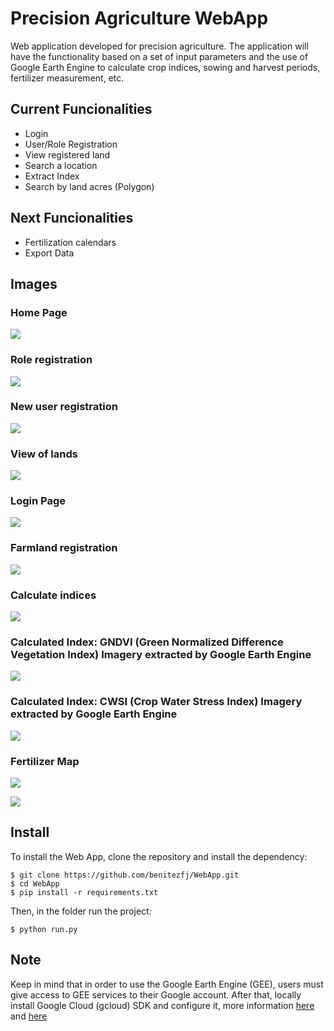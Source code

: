 # Precision Agriculture WebApp

Web application developed for precision agriculture. 
The application will have the functionality based on a set of input 
parameters and the use of Google Earth Engine to calculate crop indices, 
sowing and harvest periods, fertilizer measurement, etc.

## Current Funcionalities
- Login
- User/Role Registration
- View registered land
- Search a location
- Extract Index
- Search by land acres (Polygon)

## Next Funcionalities
- Fertilization calendars
- Export Data

## Images

### Home Page

![](https://github.com/benitezfj/WebApp/blob/master/WebApp/static/images/home.png?raw=true)

### Role registration

![](https://github.com/benitezfj/WebApp/blob/master/WebApp/static/images/role.png?raw=true)

### New user registration

![](https://github.com/benitezfj/WebApp/blob/master/WebApp/static/images/new_user.png?raw=true)

### View of lands

![](https://github.com/benitezfj/WebApp/blob/master/WebApp/static/images/parcelas.png?raw=true)

### Login Page

![](https://github.com/benitezfj/WebApp/blob/master/WebApp/static/images/login.png?raw=true)

### Farmland registration

![](https://github.com/benitezfj/WebApp/blob/master/WebApp/static/images/farmland.png?raw=true)

### Calculate indices

![](https://github.com/benitezfj/WebApp/blob/master/WebApp/static/images/index.png?raw=true)

### Calculated Index: GNDVI (Green Normalized Difference Vegetation Index) Imagery extracted by Google Earth Engine

![](https://github.com/benitezfj/WebApp/blob/master/WebApp/static/images/index_1.png?raw=true)

### Calculated Index: CWSI (Crop Water Stress Index) Imagery extracted by Google Earth Engine

![](https://github.com/benitezfj/WebApp/blob/master/WebApp/static/images/index_2.png?raw=true)

### Fertilizer Map

![](https://github.com/benitezfj/WebApp/blob/master/WebApp/static/images/posology.png?raw=true)

![](https://github.com/benitezfj/WebApp/blob/master/WebApp/static/images/posology_1.png?raw=true)

## Install
To install the Web App, clone the repository and install the dependency:

```shell
$ git clone https://github.com/benitezfj/WebApp.git
$ cd WebApp
$ pip install -r requirements.txt
```

Then, in the folder run the project:
```shell
$ python run.py
```

## Note
Keep in mind that in order to use the Google Earth Engine (GEE), users must give 
access to GEE services to their Google account. After that, locally install 
Google Cloud (gcloud) SDK and configure it, more information [here](https://cloud.google.com/sdk/docs/configurations?hl=es-419)
and [here](https://cloud.google.com/iam/docs/creating-managing-service-account-keys)